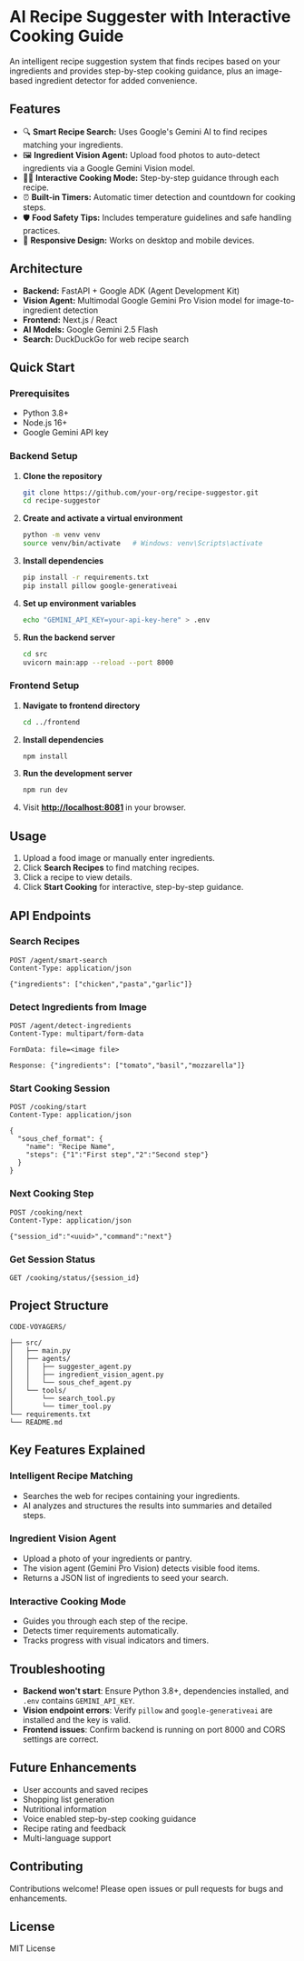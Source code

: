 # AI Recipe Suggester with Interactive Cooking Guide

An intelligent recipe suggestion system that finds recipes based on your ingredients and provides step-by-step cooking guidance, plus an image-based ingredient detector for added convenience.

## Features

* 🔍 **Smart Recipe Search:** Uses Google's Gemini AI to find recipes matching your ingredients.
* 🖼️ **Ingredient Vision Agent:** Upload food photos to auto-detect ingredients via a Google Gemini Vision model.
* 👨‍🍳 **Interactive Cooking Mode:** Step-by-step guidance through each recipe.
* ⏰ **Built-in Timers:** Automatic timer detection and countdown for cooking steps.
* 🛡️ **Food Safety Tips:** Includes temperature guidelines and safe handling practices.
* 📱 **Responsive Design:** Works on desktop and mobile devices.

## Architecture

* **Backend:** FastAPI + Google ADK (Agent Development Kit)
* **Vision Agent:** Multimodal Google Gemini Pro Vision model for image-to-ingredient detection
* **Frontend:** Next.js / React
* **AI Models:** Google Gemini 2.5 Flash
* **Search:** DuckDuckGo for web recipe search

## Quick Start

### Prerequisites

* Python 3.8+
* Node.js 16+
* Google Gemini API key

### Backend Setup

1. **Clone the repository**

   ```bash
   git clone https://github.com/your-org/recipe-suggestor.git
   cd recipe-suggestor
   ```
2. **Create and activate a virtual environment**

   ```bash
   python -m venv venv
   source venv/bin/activate   # Windows: venv\Scripts\activate
   ```
3. **Install dependencies**

   ```bash
   pip install -r requirements.txt
   pip install pillow google-generativeai
   ```
4. **Set up environment variables**

   ```bash
   echo "GEMINI_API_KEY=your-api-key-here" > .env
   ```
5. **Run the backend server**

   ```bash
   cd src
   uvicorn main:app --reload --port 8000
   ```

### Frontend Setup

1. **Navigate to frontend directory**

   ```bash
   cd ../frontend
   ```
2. **Install dependencies**

   ```bash
   npm install
   ```
3. **Run the development server**

   ```bash
   npm run dev
   ```
4. Visit **[http://localhost:8081](http://localhost:8081)** in your browser.

## Usage

1. Upload a food image or manually enter ingredients.
2. Click **Search Recipes** to find matching recipes.
3. Click a recipe to view details.
4. Click **Start Cooking** for interactive, step-by-step guidance.

## API Endpoints

### Search Recipes

```http
POST /agent/smart-search
Content-Type: application/json

{"ingredients": ["chicken","pasta","garlic"]}
```

### Detect Ingredients from Image

```http
POST /agent/detect-ingredients
Content-Type: multipart/form-data

FormData: file=<image file>

Response: {"ingredients": ["tomato","basil","mozzarella"]}
```

### Start Cooking Session

```http
POST /cooking/start
Content-Type: application/json

{
  "sous_chef_format": {
    "name": "Recipe Name",
    "steps": {"1":"First step","2":"Second step"}
  }
}
```

### Next Cooking Step

```http
POST /cooking/next
Content-Type: application/json

{"session_id":"<uuid>","command":"next"}
```

### Get Session Status

```http
GET /cooking/status/{session_id}
```

## Project Structure

```
CODE-VOYAGERS/

├── src/
│   ├── main.py
│   ├── agents/
│   │   ├── suggester_agent.py
│   │   ├── ingredient_vision_agent.py
│   │   └── sous_chef_agent.py
│   └── tools/
│       └── search_tool.py
│       └── timer_tool.py  
└── requirements.txt
└── README.md
```

## Key Features Explained

### Intelligent Recipe Matching

* Searches the web for recipes containing your ingredients.
* AI analyzes and structures the results into summaries and detailed steps.

### Ingredient Vision Agent

* Upload a photo of your ingredients or pantry.
* The vision agent (Gemini Pro Vision) detects visible food items.
* Returns a JSON list of ingredients to seed your search.

### Interactive Cooking Mode

* Guides you through each step of the recipe.
* Detects timer requirements automatically.
* Tracks progress with visual indicators and timers.

## Troubleshooting

* **Backend won't start**: Ensure Python 3.8+, dependencies installed, and `.env` contains `GEMINI_API_KEY`.
* **Vision endpoint errors**: Verify `pillow` and `google-generativeai` are installed and the key is valid.
* **Frontend issues**: Confirm backend is running on port 8000 and CORS settings are correct.

## Future Enhancements

* User accounts and saved recipes
* Shopping list generation
* Nutritional information
* Voice enabled step-by-step cooking guidance
* Recipe rating and feedback
* Multi-language support

## Contributing

Contributions welcome! Please open issues or pull requests for bugs and enhancements.

## License

MIT License
